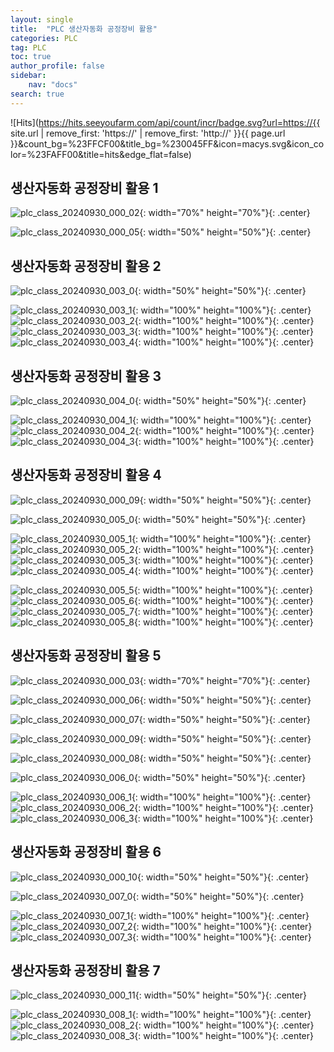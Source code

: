 ```yaml
---
layout: single
title:  "PLC 생산자동화 공정장비 활용"
categories: PLC
tag: PLC
toc: true
author_profile: false
sidebar:
    nav: "docs"
search: true
---
```


![Hits](https://hits.seeyoufarm.com/api/count/incr/badge.svg?url=https://{{ site.url | remove_first: 'https://' | remove_first: 'http://' }}{{ page.url }}&count_bg=%23FFCF00&title_bg=%230045FF&icon=macys.svg&icon_color=%23FAFF00&title=hits&edge_flat=false)

## 생산자동화 공정장비 활용 1  
![plc_class_20240930_000_02](/images/2024-09-30-PLC_class/plc_class_20240930_000_02.PNG){: width="70%" height="70%"}{: .center}  
  
![plc_class_20240930_000_05](/images/2024-09-30-PLC_class/plc_class_20240930_000_05.png){: width="50%" height="50%"}{: .center}  

## 생산자동화 공정장비 활용 2  
![plc_class_20240930_003_0](/images/2024-09-30-PLC_class/plc_class_20240930_003_0.PNG){: width="50%" height="50%"}{: .center}  
  
![plc_class_20240930_003_1](/images/2024-09-30-PLC_class/plc_class_20240930_003_1.PNG){: width="100%" height="100%"}{: .center}  
![plc_class_20240930_003_2](/images/2024-09-30-PLC_class/plc_class_20240930_003_2.PNG){: width="100%" height="100%"}{: .center}  
![plc_class_20240930_003_3](/images/2024-09-30-PLC_class/plc_class_20240930_003_3.PNG){: width="100%" height="100%"}{: .center}  
![plc_class_20240930_003_4](/images/2024-09-30-PLC_class/plc_class_20240930_003_4.PNG){: width="100%" height="100%"}{: .center}  

## 생산자동화 공정장비 활용 3  
![plc_class_20240930_004_0](/images/2024-09-30-PLC_class/plc_class_20240930_004_0.PNG){: width="50%" height="50%"}{: .center}  
  
![plc_class_20240930_004_1](/images/2024-09-30-PLC_class/plc_class_20240930_004_1.PNG){: width="100%" height="100%"}{: .center}  
![plc_class_20240930_004_2](/images/2024-09-30-PLC_class/plc_class_20240930_004_2.PNG){: width="100%" height="100%"}{: .center}  
![plc_class_20240930_004_3](/images/2024-09-30-PLC_class/plc_class_20240930_004_3.PNG){: width="100%" height="100%"}{: .center}  

## 생산자동화 공정장비 활용 4  
![plc_class_20240930_000_09](/images/2024-09-30-PLC_class/plc_class_20240930_000_09.gif){: width="50%" height="50%"}{: .center}  

![plc_class_20240930_005_0](/images/2024-09-30-PLC_class/plc_class_20240930_005_0.PNG){: width="50%" height="50%"}{: .center}  
  
![plc_class_20240930_005_1](/images/2024-09-30-PLC_class/plc_class_20240930_005_1.PNG){: width="100%" height="100%"}{: .center}  
![plc_class_20240930_005_2](/images/2024-09-30-PLC_class/plc_class_20240930_005_2.PNG){: width="100%" height="100%"}{: .center}  
![plc_class_20240930_005_3](/images/2024-09-30-PLC_class/plc_class_20240930_005_3.PNG){: width="100%" height="100%"}{: .center}  
![plc_class_20240930_005_4](/images/2024-09-30-PLC_class/plc_class_20240930_005_4.PNG){: width="100%" height="100%"}{: .center}  
  
![plc_class_20240930_005_5](/images/2024-09-30-PLC_class/plc_class_20240930_005_5.PNG){: width="100%" height="100%"}{: .center}  
![plc_class_20240930_005_6](/images/2024-09-30-PLC_class/plc_class_20240930_005_6.PNG){: width="100%" height="100%"}{: .center}  
![plc_class_20240930_005_7](/images/2024-09-30-PLC_class/plc_class_20240930_005_7.PNG){: width="100%" height="100%"}{: .center}  
![plc_class_20240930_005_8](/images/2024-09-30-PLC_class/plc_class_20240930_005_8.PNG){: width="100%" height="100%"}{: .center}  

## 생산자동화 공정장비 활용 5  

![plc_class_20240930_000_03](/images/2024-09-30-PLC_class/plc_class_20240930_000_03.PNG){: width="70%" height="70%"}{: .center}  
  
![plc_class_20240930_000_06](/images/2024-09-30-PLC_class/plc_class_20240930_000_06.png){: width="50%" height="50%"}{: .center}  
  
![plc_class_20240930_000_07](/images/2024-09-30-PLC_class/plc_class_20240930_000_07.png){: width="50%" height="50%"}{: .center}  

![plc_class_20240930_000_09](/images/2024-09-30-PLC_class/plc_class_20240930_000_09.png){: width="50%" height="50%"}{: .center}  
  
![plc_class_20240930_000_08](/images/2024-09-30-PLC_class/plc_class_20240930_000_08.png){: width="50%" height="50%"}{: .center}  
  
![plc_class_20240930_006_0](/images/2024-09-30-PLC_class/plc_class_20240930_006_0.PNG){: width="50%" height="50%"}{: .center}  
  
![plc_class_20240930_006_1](/images/2024-09-30-PLC_class/plc_class_20240930_006_1.PNG){: width="100%" height="100%"}{: .center}  
![plc_class_20240930_006_2](/images/2024-09-30-PLC_class/plc_class_20240930_006_2.PNG){: width="100%" height="100%"}{: .center}  
![plc_class_20240930_006_3](/images/2024-09-30-PLC_class/plc_class_20240930_006_3.PNG){: width="100%" height="100%"}{: .center}  

## 생산자동화 공정장비 활용 6  
![plc_class_20240930_000_10](/images/2024-09-30-PLC_class/plc_class_20240930_000_10.gif){: width="50%" height="50%"}{: .center}  
  
![plc_class_20240930_007_0](/images/2024-09-30-PLC_class/plc_class_20240930_007_0.PNG){: width="50%" height="50%"}{: .center}  
  
![plc_class_20240930_007_1](/images/2024-09-30-PLC_class/plc_class_20240930_007_1.PNG){: width="100%" height="100%"}{: .center}  
![plc_class_20240930_007_2](/images/2024-09-30-PLC_class/plc_class_20240930_007_2.PNG){: width="100%" height="100%"}{: .center}  
![plc_class_20240930_007_3](/images/2024-09-30-PLC_class/plc_class_20240930_007_3.PNG){: width="100%" height="100%"}{: .center}  

## 생산자동화 공정장비 활용 7  
![plc_class_20240930_000_11](/images/2024-09-30-PLC_class/plc_class_20240930_000_11.gif){: width="50%" height="50%"}{: .center}  
  
![plc_class_20240930_008_1](/images/2024-09-30-PLC_class/plc_class_20240930_008_1.PNG){: width="100%" height="100%"}{: .center}  
![plc_class_20240930_008_2](/images/2024-09-30-PLC_class/plc_class_20240930_008_2.PNG){: width="100%" height="100%"}{: .center}  
![plc_class_20240930_008_3](/images/2024-09-30-PLC_class/plc_class_20240930_008_3.PNG){: width="100%" height="100%"}{: .center}  